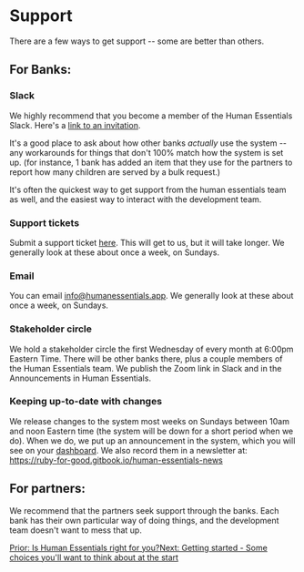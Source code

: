 # Support

There are a few ways to get support -- some are better than others.
## For Banks:
### Slack 
We highly recommend that you become a member of the Human Essentials Slack.  Here's a [link to an invitation](https://human-essential.slack.com/join/shared_invite/zt-bfa8tymd-d8Ks3Mq000COcRe~nfs~zg#/shared-invite/email).

It's a good place to ask about how other banks *actually* use the system 
    -- any workarounds for things that don't 100% match how the system is set up.
       (for instance, 1 bank has added an item that they use for the partners to report how many children are served by a bulk request.)

It's often the quickest way to get support from the human essentials team as well, and the easiest way to interact with the development team.
### Support tickets
Submit a support ticket [here](https://humanessentials.app/help).  This will get to us,
    but it will take longer.  We generally look at these about once a week, on Sundays.
### Email

You can email info@humanessentials.app.   We generally look at these about once a week, on Sundays.

### Stakeholder circle
We hold a stakeholder circle the first Wednesday of every month at 6:00pm Eastern Time.  There will be other banks there, plus a couple members of the Human Essentials team.
We publish the Zoom link in Slack and in the Announcements in Human Essentials.

### Keeping up-to-date with changes
We release changes to the system most weeks on Sundays between 10am and noon Eastern time (the system will be down for a short period when we do).   When we do, we put up an announcement in the system, which you will see on your [dashboard](essentials_dashboard.md).   We also record them in a newsletter at: https://ruby-for-good.gitbook.io/human-essentials-news 

## For partners:
We recommend that the partners seek support through the banks.  Each bank has their own particular way of doing things, and the development team doesn't want to mess that up.

[Prior: Is Human Essentials right for you?](intro_i.md)[Next: Getting started - Some choices you'll want to think about at the start](getting_started_choices.md)